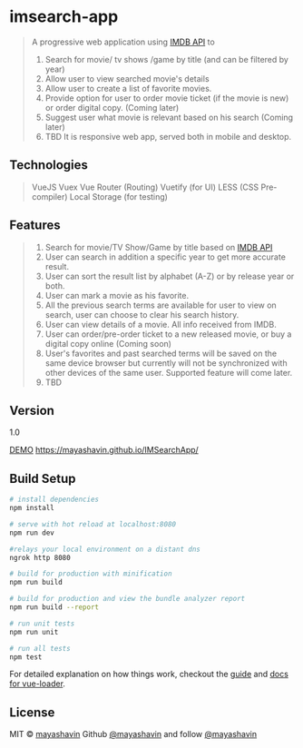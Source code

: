 # imsearch-app

> A progressive web application using [IMDB API](http://www.omdbapi.com/) to
> 1. Search for movie/ tv shows /game by title (and can be filtered by year)
> 2. Allow user to view searched movie's details
> 3. Allow user to create a list of favorite movies.
> 4. Provide option for user to order movie ticket (if the movie is new) or order digital copy. (Coming later)
> 5. Suggest user what movie is relevant based on his search (Coming later)
> 6. TBD
> It is responsive web app, served both in mobile and desktop.

## Technologies
> VueJS
> Vuex
> Vue Router (Routing)
> Vuetify (for UI)
> LESS (CSS Pre-compiler)
> Local Storage (for testing)

## Features
> 1. Search for movie/TV Show/Game by title based on [IMDB API](http://www.omdbapi.com/)
> 2. User can search in addition a specific year to get more accurate result.
> 3. User can sort the result list by alphabet (A-Z) or by release year or both.
> 4. User can mark a movie as his favorite.
> 5. All the previous search terms are available for user to view on search, user can choose to clear his search history.
> 6. User can view details of a movie. All info received from IMDB.
> 7. User can order/pre-order ticket to a new released movie, or buy a digital copy online (Coming soon)
> 8. User's favorites and past searched terms will be saved on the same device browser but currently will not be synchronized with other devices of the same user. Supported feature will come later.
> 9. TBD

## Version
1.0

[DEMO](https://mayashavin.github.io/IMSearchApp/)
https://mayashavin.github.io/IMSearchApp/

## Build Setup

``` bash
# install dependencies
npm install

# serve with hot reload at localhost:8080
npm run dev

#relays your local environment on a distant dns
ngrok http 8080

# build for production with minification
npm run build

# build for production and view the bundle analyzer report
npm run build --report

# run unit tests
npm run unit

# run all tests
npm test
```

For detailed explanation on how things work, checkout the [guide](http://vuejs-templates.github.io/webpack/) and [docs for vue-loader](http://vuejs.github.io/vue-loader).

## License
MIT © [mayashavin](https://github.com/mayashavin)
Github [@mayashavin](https://github.com/mayashavin) and follow [@mayashavin](https://twitter.com/MayaShavin)
